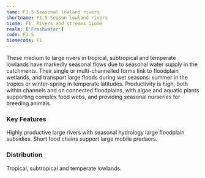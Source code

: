 ```yaml
---
name: F1.5 Seasonal lowland rivers
shortname: F1.5 Season lowland rivers
biome: F1. Rivers and streams biome
realm: ['Freshwater']
code: F1.5
biomecode: F1
---
```


These medium to large rivers in tropical, subtropical and temperate lowlands have markedly seasonal flows due to seasonal water supply in the catchments. Their single or multi-channelled forms link to floodplain wetlands, and transport large floods during wet seasons: summer in the tropics or winter-spring in temperate latitudes. Productivity is high, both within channels and on connected floodplains, with algae and aquatic plants supporting complex food webs, and providing seasonal nurseries for breeding animals.

### Key Features

Highly productive large rivers with seasonal hydrology large floodplain subsidies. Short food chains support large mobile predaors.

### Distribution

Tropical, subtropical and temperate lowlands.
